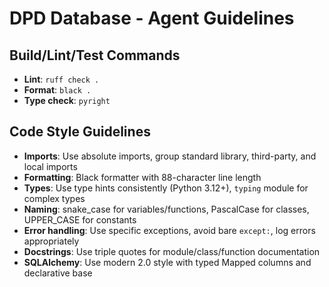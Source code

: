 # DPD Database - Agent Guidelines

## Build/Lint/Test Commands
- **Lint**: `ruff check .`
- **Format**: `black .`
- **Type check**: `pyright`

## Code Style Guidelines
- **Imports**: Use absolute imports, group standard library, third-party, and local imports
- **Formatting**: Black formatter with 88-character line length
- **Types**: Use type hints consistently (Python 3.12+), `typing` module for complex types
- **Naming**: snake_case for variables/functions, PascalCase for classes, UPPER_CASE for constants
- **Error handling**: Use specific exceptions, avoid bare `except:`, log errors appropriately
- **Docstrings**: Use triple quotes for module/class/function documentation
- **SQLAlchemy**: Use modern 2.0 style with typed Mapped columns and declarative base
